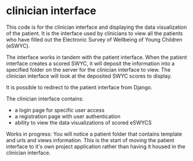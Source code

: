 # clinician interface

This code is for the clinician interface and displaying the data visualization
of the patient. It is the interface used by clinicians to view all the patients who
have filled out the Electronic Survey of Wellbeing of Young Children (eSWYC).

The interface works in tandem with the patient interface. When the
patient interface creates a scored SWYC, it will deposit the information into a
specified folder on the server for the clinician interface to view. The clinician
interface will look at the deposited SWYC scores to display.

It is possible to redirect to the patient interface from Django.

The clinician interface contains:
  - a login page for specific user access
  - a registration page with user authentication
  - ability to view the data visualizations of scored eSWYCS

Works in progress:
You will notice a patient folder that contains template and urls and views information.
This is the start of moving the patient interface to it's own project application rather
than having it housed in the clinician interface.
